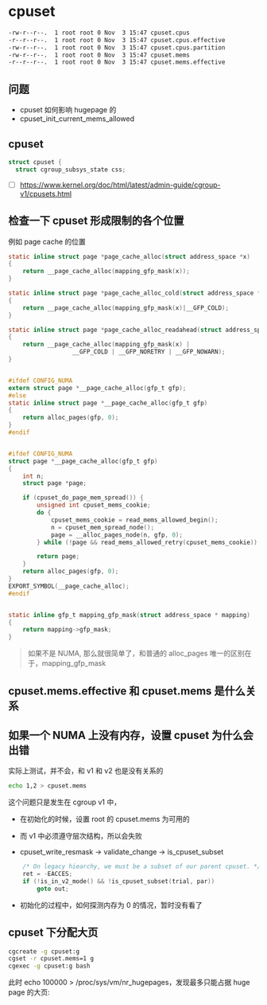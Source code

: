 # cpuset

```txt
-rw-r--r--.  1 root root 0 Nov  3 15:47 cpuset.cpus
-r--r--r--.  1 root root 0 Nov  3 15:47 cpuset.cpus.effective
-rw-r--r--.  1 root root 0 Nov  3 15:47 cpuset.cpus.partition
-rw-r--r--.  1 root root 0 Nov  3 15:47 cpuset.mems
-r--r--r--.  1 root root 0 Nov  3 15:47 cpuset.mems.effective
```

## 问题
- cpuset 如何影响 hugepage 的
- cpuset_init_current_mems_allowed

## cpuset
```c
struct cpuset {
  struct cgroup_subsys_state css;
```

- [ ] https://www.kernel.org/doc/html/latest/admin-guide/cgroup-v1/cpusets.html

## 检查一下 cpuset 形成限制的各个位置

例如 page cache 的位置

```c
static inline struct page *page_cache_alloc(struct address_space *x)
{
	return __page_cache_alloc(mapping_gfp_mask(x));
}

static inline struct page *page_cache_alloc_cold(struct address_space *x)
{
	return __page_cache_alloc(mapping_gfp_mask(x)|__GFP_COLD);
}

static inline struct page *page_cache_alloc_readahead(struct address_space *x)
{
	return __page_cache_alloc(mapping_gfp_mask(x) |
				  __GFP_COLD | __GFP_NORETRY | __GFP_NOWARN);
}


#ifdef CONFIG_NUMA
extern struct page *__page_cache_alloc(gfp_t gfp);
#else
static inline struct page *__page_cache_alloc(gfp_t gfp)
{
	return alloc_pages(gfp, 0);
}
#endif


#ifdef CONFIG_NUMA
struct page *__page_cache_alloc(gfp_t gfp)
{
	int n;
	struct page *page;

	if (cpuset_do_page_mem_spread()) {
		unsigned int cpuset_mems_cookie;
		do {
			cpuset_mems_cookie = read_mems_allowed_begin();
			n = cpuset_mem_spread_node();
			page = __alloc_pages_node(n, gfp, 0);
		} while (!page && read_mems_allowed_retry(cpuset_mems_cookie));

		return page;
	}
	return alloc_pages(gfp, 0);
}
EXPORT_SYMBOL(__page_cache_alloc);
#endif


static inline gfp_t mapping_gfp_mask(struct address_space * mapping)
{
	return mapping->gfp_mask;
}
```
> 如果不是 NUMA, 那么就很简单了，和普通的 alloc_pages 唯一的区别在于，mapping_gfp_mask

## cpuset.mems.effective 和 cpuset.mems 是什么关系

## 如果一个 NUMA 上没有内存，设置 cpuset 为什么会出错

实际上测试，并不会，和 v1 和 v2 也是没有关系的
```sh
echo 1,2 > cpuset.mems
```

这个问题只是发生在 cgroup v1 中，
- 在初始化的时候，设置 root 的 cpuset.mems 为可用的
- 而 v1 中必须遵守层次结构，所以会失败

- cpuset_write_resmask -> validate_change -> is_cpuset_subset

```c
	/* On legacy hiearchy, we must be a subset of our parent cpuset. */
	ret = -EACCES;
	if (!is_in_v2_mode() && !is_cpuset_subset(trial, par))
		goto out;
```

- 初始化的过程中，如何探测内存为 0 的情况，暂时没有看了

## cpuset 下分配大页

```sh
cgcreate -g cpuset:g
cgset -r cpuset.mems=1 g
cgexec -g cpuset:g bash
```

此时 echo 100000 > /proc/sys/vm/nr_hugepages，发现最多只能占据 huge page 的大页:
